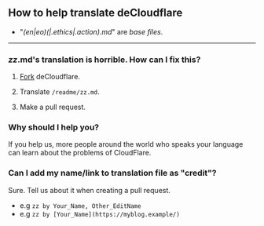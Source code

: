 ## How to help translate deCloudflare


- "_(en|eo)(|.ethics|.action).md_" are _base files_.

---

### _zz_.md's translation is horrible. How can I fix this?


1. [Fork](http://crimeflare.eu.org/) deCloudflare.

2. Translate `/readme/zz.md`.

3. Make a pull request.


### Why should I help you?

If you help us, more people around the world who speaks your language can learn about the problems of CloudFlare.


### Can I add my name/link to translation file as "credit"?

Sure. Tell us about it when creating a pull request.
  - e.g `zz by Your_Name, Other_EditName`
  - e.g `zz by [Your_Name](https://myblog.example/)`

